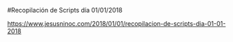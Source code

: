 #Recopilación de Scripts día 01/01/2018

https://www.jesusninoc.com/2018/01/01/recopilacion-de-scripts-dia-01-01-2018
